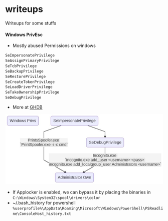 # writeups
Writeups for some stuffs


#### Windows PrivEsc

- Mostly abused Permissions on windows

```bash
SeImpersonatePrivilege
SeAssignPrimaryPrivilege
SeTcbPrivilege
SeBackupPrivilege
SeRestorePrivilege
SeCreateTokenPrivilege
SeLoadDriverPrivilege
SeTakeOwnershipPrivilege
SeDebugPrivilege
```

- More at [GHDB](https://www.exploit-db.com/papers/42556)

<p align="centre">
    <img src="windows-permissions.jpeg">
</p>


- If Applocker is enabled, we can bypass it by placing the binaries in `C:\Windows\System32\spool\drivers\color`
- ~/.bash_history for powershell `%userprofile%\AppData\Roaming\Microsoft\Windows\PowerShell\PSReadline\ConsoleHost_history.txt`
